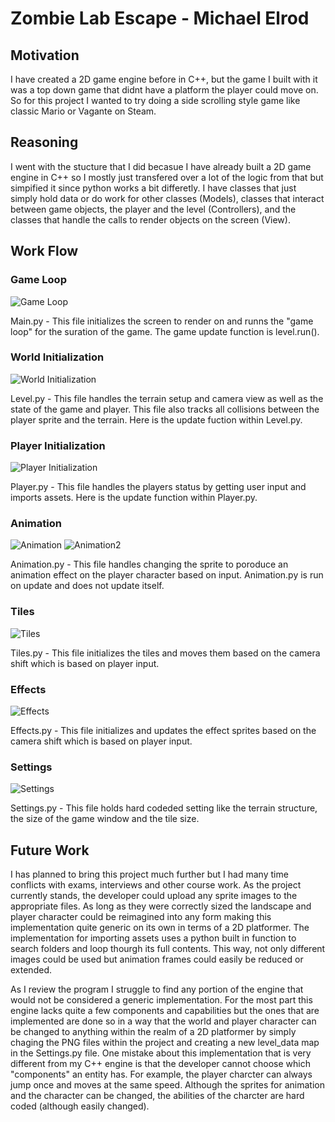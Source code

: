 # Zombie Lab Escape - Michael Elrod

## Motivation
I have created a 2D game engine before in C++, but the game I built with it was a top down game that didnt have a platform the player could move on. So for this project I wanted to try doing a side scrolling style game like classic Mario or Vagante on Steam.

## Reasoning
I went with the stucture that I did becasue I have already built a 2D game engine in C++ so I mostly just transfered over a lot of the logic from that but simpified it since python works a bit differetly. I have classes that just simply hold data or do work for other classes (Models), classes that interact between game objects, the player and the level (Controllers), and the classes that handle the calls to render objects on the screen (View).

## Work Flow
### Game Loop
![Game Loop](https://github.com/Michael-Elrod-dev/Zombie-Lab/blob/main/Images/Main.png)

Main.py - This file initializes the screen to render on and runns the "game loop" for the suration of the game. The game update function is level.run().

### World Initialization
![World Initialization](https://github.com/Michael-Elrod-dev/Zombie-Lab/blob/main/Images/Level.png)

Level.py - This file handles the terrain setup and camera view as well as the state of the game and player. This file also tracks all collisions between the player sprite and the terrain. Here is the update fuction within Level.py.

### Player Initialization
![Player Initialization](https://github.com/Michael-Elrod-dev/Zombie-Lab/blob/main/Images/Player.png)

Player.py - This file handles the players status by getting user input and imports assets. Here is the update function within Player.py.

### Animation
![Animation](https://github.com/Michael-Elrod-dev/Zombie-Lab/blob/main/Images/Animation.png)
![Animation2](https://github.com/Michael-Elrod-dev/Zombie-Lab/blob/main/Images/Animation2.png)

Animation.py - This file handles changing the sprite to poroduce an animation effect on the player character based on input. Animation.py is run on update and does not update itself.

### Tiles
![Tiles](https://github.com/Michael-Elrod-dev/Zombie-Lab/blob/main/Images/Tiles.png)

Tiles.py - This file initializes the tiles and moves them based on the camera shift which is based on player input.

### Effects
![Effects](https://github.com/Michael-Elrod-dev/Zombie-Lab/blob/main/Images/Effects.png)

Effects.py - This file initializes and updates the effect sprites based on the camera shift which is based on player input.

### Settings
![Settings](https://github.com/Michael-Elrod-dev/Zombie-Lab/blob/main/Images/Settings.png)

Settings.py - This file holds hard codeded setting like the terrain structure, the size of the game window and the tile size.

## Future Work
I has planned to bring this project much further but I had many time conflicts with exams, interviews and other course work. As the project currently stands, the developer could upload any sprite images to the appropriate files. As long as they were correctly sized the landscape and player character could be reimagined into any form making this implementation quite generic on its own in terms of a 2D platformer. The implementation for importing assets uses a python built in function to search folders and loop thourgh its full contents. This way, not only different images could be used but animation frames could easily be reduced or extended.

As I review the program I struggle to find any portion of the engine that would not be considered a generic implementation. For the most part this engine lacks quite a few components and capabilities but the ones that are implemented are done so in a way that the world and player character can be changed to anything within the realm of a 2D platformer by simply chaging the PNG files within the project and creating a new level_data map in the Settings.py file. One mistake about this implementation that is very different from my C++ engine is that the developer cannot choose which "components" an entity has. For example, the player charcter can always jump once and moves at the same speed. Although the sprites for animation and the character can be changed, the abilities of the charcter are hard coded (although easily changed).


